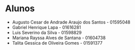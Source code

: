 # Alunos

* Augusto Cesar de Andrade Araujo dos Santos - 01595048
* Gabriel Henrique Lapa - 01616281
* Luis Severino da Silva - 01598829
* Mariana Rayssa Alves de Santana -	01604738
* Talita Gessica de Oliveira Gomes - 01591377

